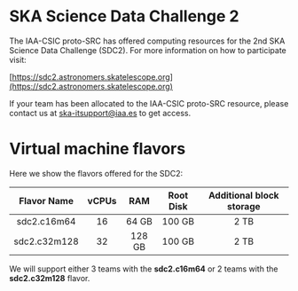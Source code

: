# SKA Science Data Challenge 2

The IAA-CSIC proto-SRC has offered computing resources for the 2nd SKA Science Data Challenge (SDC2).
For more information on how to participate visit:

[https://sdc2.astronomers.skatelescope.org](https://sdc2.astronomers.skatelescope.org)

If your team has been allocated to the IAA-CSIC proto-SRC resource, please contact us at ska-itsupport@iaa.es to get access.

# Virtual machine flavors

Here we show the flavors offered for the SDC2:

| Flavor Name  | vCPUs | RAM    | Root Disk | Additional block storage |
|:------------:|:-----:|:------:|:---------:|:------------------------:|
| sdc2.c16m64  | 16    | 64 GB  | 100 GB | 2 TB |
| sdc2.c32m128 | 32    | 128 GB | 100 GB | 2 TB |

We will support either 3 teams with the **sdc2.c16m64**
or 2 teams with the **sdc2.c32m128** flavor.


